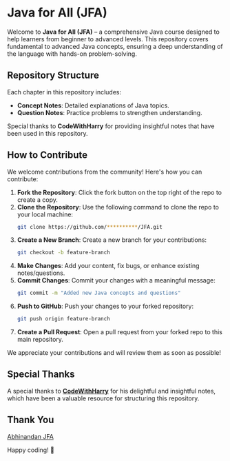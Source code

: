 # Java for All (JFA)

Welcome to **Java for All (JFA)** – a comprehensive Java course designed to help learners from beginner to advanced levels. This repository covers fundamental to advanced Java concepts, ensuring a deep understanding of the language with hands-on problem-solving.

## Repository Structure
Each chapter in this repository includes:
- **Concept Notes**: Detailed explanations of Java topics.
- **Question Notes**: Practice problems to strengthen understanding.

Special thanks to **CodeWithHarry** for providing insightful notes that have been used in this repository.

## How to Contribute
We welcome contributions from the community! Here's how you can contribute:

1. **Fork the Repository**: Click the fork button on the top right of the repo to create a copy.
2. **Clone the Repository**: Use the following command to clone the repo to your local machine:
   ```sh
   git clone https://github.com/**********/JFA.git
   ```
3. **Create a New Branch**: Create a new branch for your contributions:
   ```sh
   git checkout -b feature-branch
   ```
4. **Make Changes**: Add your content, fix bugs, or enhance existing notes/questions.
5. **Commit Changes**: Commit your changes with a meaningful message:
   ```sh
   git commit -m "Added new Java concepts and questions"
   ```
6. **Push to GitHub**: Push your changes to your forked repository:
   ```sh
   git push origin feature-branch
   ```
7. **Create a Pull Request**: Open a pull request from your forked repo to this main repository.

We appreciate your contributions and will review them as soon as possible!

## Special Thanks
A special thanks to [**CodeWithHarry**](https://www.youtube.com/@CodeWithHarry) for his delightful and insightful notes, which have been a valuable resource for structuring this repository.

## Thank You
[Abhinandan JFA](https://github.com/abhinandan2540)

Happy coding! 🚀


